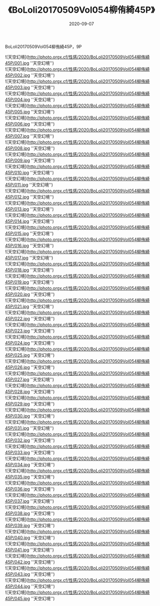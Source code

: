 ﻿---
layout: post
title:  《BoLoli20170509Vol054柳侑綺45P》
date:   2020-09-07
img: http://photo.orgx.cf/性感/2020/BoLoli20170509Vol054柳侑綺45P/000.jpg
tags: [美女, 性感, 泳衣]
---

BoLoli20170509Vol054柳侑綺45P，9P



![天空幻境](http://photo.orgx.cf/性感/2020/BoLoli20170509Vol054柳侑綺45P/001.jpg ''天空幻境'') <br>
![天空幻境](http://photo.orgx.cf/性感/2020/BoLoli20170509Vol054柳侑綺45P/002.jpg ''天空幻境'') <br>
![天空幻境](http://photo.orgx.cf/性感/2020/BoLoli20170509Vol054柳侑綺45P/003.jpg ''天空幻境'') <br>
![天空幻境](http://photo.orgx.cf/性感/2020/BoLoli20170509Vol054柳侑綺45P/004.jpg ''天空幻境'') <br>
![天空幻境](http://photo.orgx.cf/性感/2020/BoLoli20170509Vol054柳侑綺45P/005.jpg ''天空幻境'') <br>
![天空幻境](http://photo.orgx.cf/性感/2020/BoLoli20170509Vol054柳侑綺45P/006.jpg ''天空幻境'') <br>
![天空幻境](http://photo.orgx.cf/性感/2020/BoLoli20170509Vol054柳侑綺45P/007.jpg ''天空幻境'') <br>
![天空幻境](http://photo.orgx.cf/性感/2020/BoLoli20170509Vol054柳侑綺45P/008.jpg ''天空幻境'') <br>
![天空幻境](http://photo.orgx.cf/性感/2020/BoLoli20170509Vol054柳侑綺45P/009.jpg ''天空幻境'') <br>
![天空幻境](http://photo.orgx.cf/性感/2020/BoLoli20170509Vol054柳侑綺45P/010.jpg ''天空幻境'') <br>
![天空幻境](http://photo.orgx.cf/性感/2020/BoLoli20170509Vol054柳侑綺45P/011.jpg ''天空幻境'') <br>
![天空幻境](http://photo.orgx.cf/性感/2020/BoLoli20170509Vol054柳侑綺45P/012.jpg ''天空幻境'') <br>
![天空幻境](http://photo.orgx.cf/性感/2020/BoLoli20170509Vol054柳侑綺45P/013.jpg ''天空幻境'') <br>
![天空幻境](http://photo.orgx.cf/性感/2020/BoLoli20170509Vol054柳侑綺45P/014.jpg ''天空幻境'') <br>
![天空幻境](http://photo.orgx.cf/性感/2020/BoLoli20170509Vol054柳侑綺45P/015.jpg ''天空幻境'') <br>
![天空幻境](http://photo.orgx.cf/性感/2020/BoLoli20170509Vol054柳侑綺45P/016.jpg ''天空幻境'') <br>
![天空幻境](http://photo.orgx.cf/性感/2020/BoLoli20170509Vol054柳侑綺45P/017.jpg ''天空幻境'') <br>
![天空幻境](http://photo.orgx.cf/性感/2020/BoLoli20170509Vol054柳侑綺45P/018.jpg ''天空幻境'') <br>
![天空幻境](http://photo.orgx.cf/性感/2020/BoLoli20170509Vol054柳侑綺45P/019.jpg ''天空幻境'') <br>
![天空幻境](http://photo.orgx.cf/性感/2020/BoLoli20170509Vol054柳侑綺45P/020.jpg ''天空幻境'') <br>
![天空幻境](http://photo.orgx.cf/性感/2020/BoLoli20170509Vol054柳侑綺45P/021.jpg ''天空幻境'') <br>
![天空幻境](http://photo.orgx.cf/性感/2020/BoLoli20170509Vol054柳侑綺45P/022.jpg ''天空幻境'') <br>
![天空幻境](http://photo.orgx.cf/性感/2020/BoLoli20170509Vol054柳侑綺45P/023.jpg ''天空幻境'') <br>
![天空幻境](http://photo.orgx.cf/性感/2020/BoLoli20170509Vol054柳侑綺45P/024.jpg ''天空幻境'') <br>
![天空幻境](http://photo.orgx.cf/性感/2020/BoLoli20170509Vol054柳侑綺45P/025.jpg ''天空幻境'') <br>
![天空幻境](http://photo.orgx.cf/性感/2020/BoLoli20170509Vol054柳侑綺45P/026.jpg ''天空幻境'') <br>
![天空幻境](http://photo.orgx.cf/性感/2020/BoLoli20170509Vol054柳侑綺45P/027.jpg ''天空幻境'') <br>
![天空幻境](http://photo.orgx.cf/性感/2020/BoLoli20170509Vol054柳侑綺45P/028.jpg ''天空幻境'') <br>
![天空幻境](http://photo.orgx.cf/性感/2020/BoLoli20170509Vol054柳侑綺45P/029.jpg ''天空幻境'') <br>
![天空幻境](http://photo.orgx.cf/性感/2020/BoLoli20170509Vol054柳侑綺45P/030.jpg ''天空幻境'') <br>
![天空幻境](http://photo.orgx.cf/性感/2020/BoLoli20170509Vol054柳侑綺45P/031.jpg ''天空幻境'') <br>
![天空幻境](http://photo.orgx.cf/性感/2020/BoLoli20170509Vol054柳侑綺45P/032.jpg ''天空幻境'') <br>
![天空幻境](http://photo.orgx.cf/性感/2020/BoLoli20170509Vol054柳侑綺45P/033.jpg ''天空幻境'') <br>
![天空幻境](http://photo.orgx.cf/性感/2020/BoLoli20170509Vol054柳侑綺45P/034.jpg ''天空幻境'') <br>
![天空幻境](http://photo.orgx.cf/性感/2020/BoLoli20170509Vol054柳侑綺45P/035.jpg ''天空幻境'') <br>
![天空幻境](http://photo.orgx.cf/性感/2020/BoLoli20170509Vol054柳侑綺45P/036.jpg ''天空幻境'') <br>
![天空幻境](http://photo.orgx.cf/性感/2020/BoLoli20170509Vol054柳侑綺45P/037.jpg ''天空幻境'') <br>
![天空幻境](http://photo.orgx.cf/性感/2020/BoLoli20170509Vol054柳侑綺45P/038.jpg ''天空幻境'') <br>
![天空幻境](http://photo.orgx.cf/性感/2020/BoLoli20170509Vol054柳侑綺45P/039.jpg ''天空幻境'') <br>
![天空幻境](http://photo.orgx.cf/性感/2020/BoLoli20170509Vol054柳侑綺45P/040.jpg ''天空幻境'') <br>
![天空幻境](http://photo.orgx.cf/性感/2020/BoLoli20170509Vol054柳侑綺45P/041.jpg ''天空幻境'') <br>
![天空幻境](http://photo.orgx.cf/性感/2020/BoLoli20170509Vol054柳侑綺45P/042.jpg ''天空幻境'') <br>
![天空幻境](http://photo.orgx.cf/性感/2020/BoLoli20170509Vol054柳侑綺45P/043.jpg ''天空幻境'') <br>
![天空幻境](http://photo.orgx.cf/性感/2020/BoLoli20170509Vol054柳侑綺45P/044.jpg ''天空幻境'') <br>
![天空幻境](http://photo.orgx.cf/性感/2020/BoLoli20170509Vol054柳侑綺45P/045.jpg ''天空幻境'') <br>